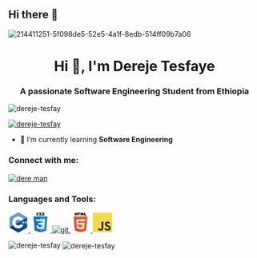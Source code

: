 
## Hi there 👋
![214411251-5f098de5-52e5-4a1f-8edb-514ff09b7a06](https://github.com/user-attachments/assets/ae5b31a9-7783-4729-8612-babb976d9665)




<h1 align="center">Hi 👋, I'm Dereje Tesfaye</h1>
<h3 align="center">A passionate Software Engineering Student from Ethiopia</h3>

<p align="left"> <img src="https://komarev.com/ghpvc/?username=dereje-tesfay&label=Profile%20views&color=0e75b6&style=flat" alt="dereje-tesfay" /> </p>

<p align="left"> <a href="https://github.com/ryo-ma/github-profile-trophy"><img src="https://github-profile-trophy.vercel.app/?username=dereje-tesfay" alt="dereje-tesfay" /></a> </p>

- 🌱 I’m currently learning **Software Engineering**

<h3 align="left">Connect with me:</h3>
<p align="left">
<a href="https://fb.com/dere man" target="blank"><img align="center" src="https://raw.githubusercontent.com/rahuldkjain/github-profile-readme-generator/master/src/images/icons/Social/facebook.svg" alt="dere man" height="30" width="40" /></a>
</p>

<h3 align="left">Languages and Tools:</h3>
<p align="left"> <a href="https://www.w3schools.com/cpp/" target="_blank" rel="noreferrer"> <img src="https://raw.githubusercontent.com/devicons/devicon/master/icons/cplusplus/cplusplus-original.svg" alt="cplusplus" width="40" height="40"/> </a> <a href="https://www.w3schools.com/css/" target="_blank" rel="noreferrer"> <img src="https://raw.githubusercontent.com/devicons/devicon/master/icons/css3/css3-original-wordmark.svg" alt="css3" width="40" height="40"/> </a> <a href="https://git-scm.com/" target="_blank" rel="noreferrer"> <img src="https://www.vectorlogo.zone/logos/git-scm/git-scm-icon.svg" alt="git" width="40" height="40"/> </a> <a href="https://www.w3.org/html/" target="_blank" rel="noreferrer"> <img src="https://raw.githubusercontent.com/devicons/devicon/master/icons/html5/html5-original-wordmark.svg" alt="html5" width="40" height="40"/> </a> <a href="https://developer.mozilla.org/en-US/docs/Web/JavaScript" target="_blank" rel="noreferrer"> <img src="https://raw.githubusercontent.com/devicons/devicon/master/icons/javascript/javascript-original.svg" alt="javascript" width="40" height="40"/> </a> </p>

<p><img align="left" src="https://github-readme-stats.vercel.app/api/top-langs?username=dereje-tesfay&show_icons=true&locale=en&layout=compact" alt="dereje-tesfay" /></p>

<p>&nbsp;<img align="center" src="https://github-readme-stats.vercel.app/api?username=dereje-tesfay&show_icons=true&locale=en" alt="dereje-tesfay" /></p>

